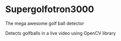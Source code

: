 Supergolfotron3000
==================

The mega awesome golf ball detector

Detects golfballs in a live video using OpenCV library
